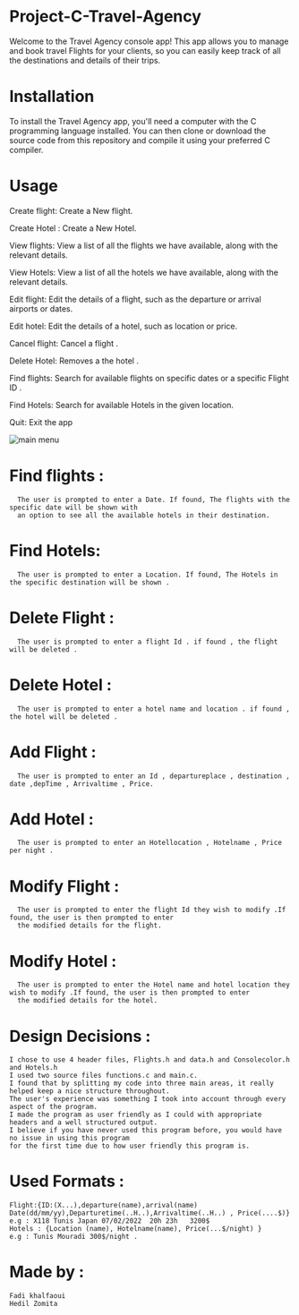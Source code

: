 # Project-C-Travel-Agency
   Welcome to the Travel Agency console app! This app allows you to manage and book travel Flights for your clients, so you can easily keep track of all the destinations and details of their trips.
   
# Installation
To install the Travel Agency app, you'll need a computer with the C programming language installed. You can then clone or download the source code from this repository and compile it using your preferred C compiler.

# Usage 
Create flight: Create a New flight.

Create Hotel : Create a New Hotel.

View flights: View a list of all the flights we have available, along with the relevant details.

View Hotels: View a list of all the hotels we have available, along with the relevant details.

Edit flight: Edit the details of a flight, such as the departure or arrival airports or dates.

Edit hotel: Edit the details of a hotel, such as location or price.

Cancel flight: Cancel a flight .

Delete  Hotel: Removes a the hotel .

Find flights: Search for available flights  on specific dates or a specific Flight ID .

Find Hotels: Search for available Hotels in the given location.

Quit: Exit the app
   
   ![main menu](https://user-images.githubusercontent.com/121511558/210021932-15a35df8-e897-4e37-8634-3766c736ed88.jpg)


   
# Find flights : 
      The user is prompted to enter a Date. If found, The flights with the specific date will be shown with
      an option to see all the available hotels in their destination.
# Find Hotels: 
      The user is prompted to enter a Location. If found, The Hotels in the specific destination will be shown .     
# Delete Flight :
      The user is prompted to enter a flight Id . if found , the flight  will be deleted .
# Delete Hotel :
      The user is prompted to enter a hotel name and location . if found , the hotel will be deleted .    
# Add Flight :
      The user is prompted to enter an Id , departureplace , destination , date ,depTime , Arrivaltime , Price.
# Add Hotel :
      The user is prompted to enter an Hotellocation , Hotelname , Price per night .
# Modify Flight :
      The user is prompted to enter the flight Id they wish to modify .If found, the user is then prompted to enter
      the modified details for the flight.
# Modify Hotel :
      The user is prompted to enter the Hotel name and hotel location they wish to modify .If found, the user is then prompted to enter
      the modified details for the hotel.
# Design Decisions :
    I chose to use 4 header files, Flights.h and data.h and Consolecolor.h and Hotels.h
    I used two source files functions.c and main.c.
    I found that by splitting my code into three main areas, it really helped keep a nice structure throughout.
    The user's experience was something I took into account through every aspect of the program. 
    I made the program as user friendly as I could with appropriate  headers and a well structured output.
    I believe if you have never used this program before, you would have no issue in using this program 
    for the first time due to how user friendly this program is.
 # Used Formats :
    Flight:{ID:(X...),departure(name),arrival(name) Date(dd/mm/yy),Departuretime(..H..),Arrivaltime(..H..) , Price(....$)}
    e.g : X118 Tunis Japan 07/02/2022  20h 23h   3200$
    Hotels : {Location (name), Hotelname(name), Price(...$/night) }
    e.g : Tunis Mouradi 300$/night .
 # Made by :
    Fadi khalfaoui
    Hedil Zomita
      
    
